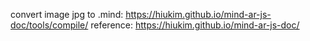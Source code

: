 convert image jpg to .mind: https://hiukim.github.io/mind-ar-js-doc/tools/compile/
reference: https://hiukim.github.io/mind-ar-js-doc/